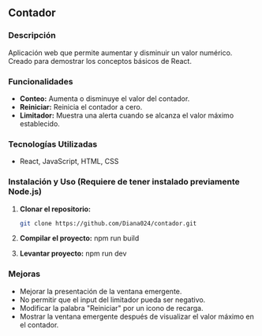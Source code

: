 ## Contador

### Descripción
Aplicación web que permite aumentar y disminuir un valor numérico. Creado para demostrar los conceptos básicos de React.

### Funcionalidades
* **Conteo:** Aumenta o disminuye el valor del contador.
* **Reiniciar:** Reinicia el contador a cero.
* **Limitador:** Muestra una alerta cuando se alcanza el valor máximo establecido.

### Tecnologías Utilizadas
* React, JavaScript, HTML, CSS

### Instalación y Uso (Requiere de tener instalado previamente Node.js)
1. **Clonar el repositorio:**
    ```bash
    git clone https://github.com/Diana024/contador.git

2. **Compilar el proyecto:**
    npm run build

3. **Levantar proyecto:**
    npm run dev

### Mejoras

* Mejorar la presentación de la ventana emergente.
* No permitir que el input del limitador pueda ser negativo.
* Modificar la palabra "Reiniciar" por un icono de recarga.
* Mostrar la ventana emergente después de visualizar el valor máximo en el contador.